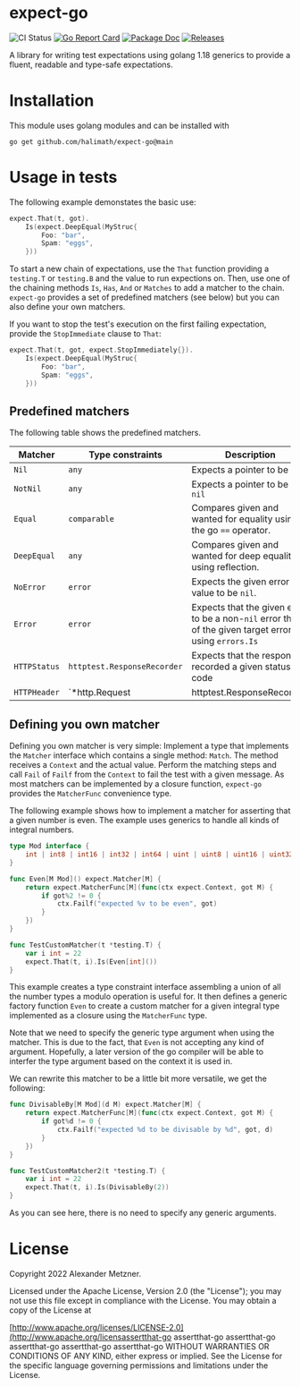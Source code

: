 # expect-go

![CI Status][ci-img-url] 
[![Go Report Card][go-report-card-img-url]][go-report-card-url] 
[![Package Doc][package-doc-img-url]][package-doc-url] 
[![Releases][release-img-url]][release-url]


A library for writing test expectations using golang 1.18 generics to provide a fluent, readable and type-safe 
expectations.

# Installation

This module uses golang modules and can be installed with

```shell
go get github.com/halimath/expect-go@main
```

# Usage in tests

The following example demonstates the basic use:

```go
expect.That(t, got).
	Is(expect.DeepEqual(MyStruc{
    	Foo: "bar",
    	Spam: "eggs",
	}))
```

To start a new chain of expectations, use the `That` function providing a `testing.T` or `testing.B` and the
value to run expections on. Then, use one of the chaining methods `Is`, `Has`, `And` or `Matches` to add a 
matcher to the chain. `expect-go` provides a set of predefined matchers (see below) but you can also define
your own matchers.

If you want to stop the test's execution on the first failing expectation, provide the `StopImmediate` clause
to `That`: 

```go
expect.That(t, got, expect.StopImmediately{}).
	Is(expect.DeepEqual(MyStruc{
    	Foo: "bar",
    	Spam: "eggs",
	}))

```

## Predefined matchers

The following table shows the predefined matchers.

Matcher | Type constraints | Description
-- | -- | --
`Nil` | `any` | Expects a pointer to be `nil`
`NotNil` | `any` | Expects a pointer to be non `nil`
`Equal` | `comparable` | Compares given and wanted for equality using the go `==` operator.
`DeepEqual` | `any` | Compares given and wanted for deep equality using reflection.
`NoError` | `error` | Expects the given error value to be `nil`.
`Error` | `error` | Expects that the given error to be a non-`nil` error that is of the given target error by using `errors.Is` 
`HTTPStatus` | `httptest.ResponseRecorder` | Expects that the response recorded a given status code
`HTTPHeader` | `*http.Request | httptest.ResponseRecorder` | Expects that the HTTP entity conatins a given header with value

## Defining you own matcher

Defining you own matcher is very simple: Implement a type that implements the `Matcher` interface which
contains a single method: `Match`. The method receives a `Context` and the actual value. Perform the matching
steps and call `Fail` of `Failf` from the `Context` to fail the test with a given message. As most matchers
can be implemented by a closure function, `expect-go` provides the `MatcherFunc` convenience type.

The following example shows how to implement a matcher for asserting that a given number is even. The example
uses generics to handle all kinds of integral numbers.

```go
type Mod interface {
	int | int8 | int16 | int32 | int64 | uint | uint8 | uint16 | uint32 | uint64
}

func Even[M Mod]() expect.Matcher[M] {
	return expect.MatcherFunc[M](func(ctx expect.Context, got M) {
		if got%2 != 0 {
			ctx.Failf("expected %v to be even", got)
		}
	})
}

func TestCustomMatcher(t *testing.T) {
	var i int = 22
	expect.That(t, i).Is(Even[int]())
}
```

This example creates a type constraint interface assembling a union of all the number types a modulo operation
is useful for. It then defines a generic factory function `Even` to create a custom matcher for a given
integral type implemented as a closure using the `MatcherFunc` type. 

Note that we need to specify the generic type argument when using the matcher. This is due to the fact, that 
`Even` is not accepting any kind of argument. Hopefully, a later version of the go compiler will be able to 
interfer the type argument based on the context it is used in. 

We can rewrite this matcher to be a little bit more versatile, we get the following:

```go
func DivisableBy[M Mod](d M) expect.Matcher[M] {
	return expect.MatcherFunc[M](func(ctx expect.Context, got M) {
		if got%d != 0 {
			ctx.Failf("expected %d to be divisable by %d", got, d)
		}
	})
}

func TestCustomMatcher2(t *testing.T) {
	var i int = 22
	expect.That(t, i).Is(DivisableBy(2))
}
```

As you can see here, there is no need to specify any generic arguments.

# License

Copyright 2022 Alexander Metzner.

Licensed under the Apache License, Version 2.0 (the "License");
you may not use this file except in compliance with the License.
You may obtain a copy of the License at

[http://www.apache.org/licenses/LICENSE-2.0](http://www.apache.org/licensassertthat-go
assertthat-go
assertthat-go
assertthat-go
assertthat-go
assertthat-go
WITHOUT WARRANTIES OR CONDITIONS OF ANY KIND, either express or implied.
See the License for the specific language governing permissions and
limitations under the License.

[ci-img-url]: https://github.com/halimath/expect-go/workflows/CI/badge.svg
[go-report-card-img-url]: https://goreportcard.com/badge/github.com/halimath/expect-go
[go-report-card-url]: https://goreportcard.com/report/github.com/halimath/expect-go
[package-doc-img-url]: https://img.shields.io/badge/GoDoc-Reference-blue.svg
[package-doc-url]: https://pkg.go.dev/github.com/halimath/expect-go
[release-img-url]: https://img.shields.io/github/v/release/halimath/expect-go.svg
[release-url]: https://github.com/halimath/expect-go/releases